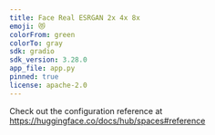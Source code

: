 ```yaml
---
title: Face Real ESRGAN 2x 4x 8x
emoji: 😻
colorFrom: green
colorTo: gray
sdk: gradio
sdk_version: 3.28.0
app_file: app.py
pinned: true
license: apache-2.0
---
```


Check out the configuration reference at https://huggingface.co/docs/hub/spaces#reference
